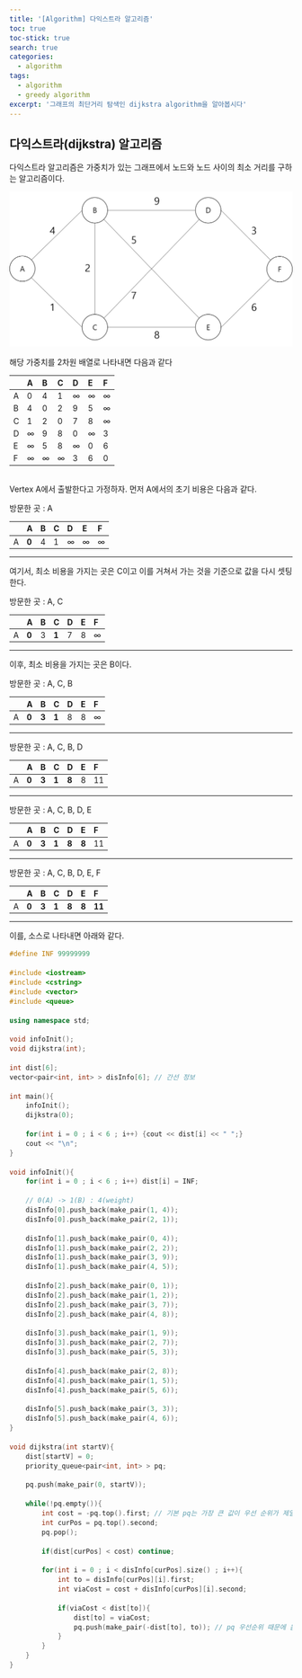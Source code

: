 ```yaml
---
title: '[Algorithm] 다익스트라 알고리즘'
toc: true
toc-stick: true
search: true
categories:
  - algorithm
tags:
  - algorithm
  - greedy algorithm
excerpt: '그래프의 최단거리 탐색인 dijkstra algorithm을 알아봅시다'
---
```


## 다익스트라(dijkstra) 알고리즘

다익스트라 알고리즘은 가중치가 있는 그래프에서 노드와 노드 사이의 최소 거리를 구하는 알고리즘이다.

![dijk1](/assets/images/algorithm/dijk1.png)

해당 가중치를 2차원 배열로 나타내면 다음과 같다

| |A|B|C|D|E|F|
|:-|:-|:-|:-|:-|:-|:-|
|A|0|4|1|∞|∞|∞|
|B|4|0|2|9|5|∞|
|C|1|2|0|7|8|∞|
|D|∞|9|8|0|∞|3|
|E|∞|5|8|∞|0|6|
|F|∞|∞|∞|3|6|0|  

<br/>
Vertex A에서 출발한다고 가정하자. 먼저 A에서의 초기 비용은 다음과 같다.

방문한 곳 : A  

| |A|B|C|D|E|F|
|:-|:-|:-|:-|:-|:-|:-|
|A|**0**|4|1|∞|∞|∞|  

----------

여기서, 최소 비용을 가지는 곳은 C이고 이를 거쳐서 가는 것을 기준으로 값을 다시 셋팅한다.

방문한 곳 : A, C  

| |A|B|C|D|E|F|
|:-|:-|:-|:-|:-|:-|:-|
|A|**0**|3|**1**|7|8|∞|

----------

이후, 최소 비용을 가지는 곳은 B이다.

방문한 곳 : A, C, B

| |A|B|C|D|E|F|
|:-|:-|:-|:-|:-|:-|:-|
|A|**0**|**3**|**1**|8|8|∞|

----------

방문한 곳 : A, C, B, D

| |A|B|C|D|E|F|
|:-|:-|:-|:-|:-|:-|:-|
|A|**0**|**3**|**1**|**8**|8|11|

----------

방문한 곳 : A, C, B, D, E

| |A|B|C|D|E|F|
|:-|:-|:-|:-|:-|:-|:-|
|A|**0**|**3**|**1**|**8**|**8**|11|

----------

방문한 곳 : A, C, B, D, E, F

| |A|B|C|D|E|F|
|:-|:-|:-|:-|:-|:-|:-|
|A|**0**|**3**|**1**|**8**|**8**|**11**|

----------

이를, 소스로 나타내면 아래와 같다.

``` cpp
#define INF 99999999

#include <iostream>
#include <cstring>
#include <vector>
#include <queue>

using namespace std;

void infoInit();
void dijkstra(int);

int dist[6];
vector<pair<int, int> > disInfo[6]; // 간선 정보

int main(){
	infoInit();
	dijkstra(0);

	for(int i = 0 ; i < 6 ; i++) {cout << dist[i] << " ";}
	cout << "\n";
}

void infoInit(){
	for(int i = 0 ; i < 6 ; i++) dist[i] = INF;

	// 0(A) -> 1(B) : 4(weight)
	disInfo[0].push_back(make_pair(1, 4));
	disInfo[0].push_back(make_pair(2, 1));

	disInfo[1].push_back(make_pair(0, 4));
	disInfo[1].push_back(make_pair(2, 2));
	disInfo[1].push_back(make_pair(3, 9));
	disInfo[1].push_back(make_pair(4, 5));
	
	disInfo[2].push_back(make_pair(0, 1));
	disInfo[2].push_back(make_pair(1, 2));
	disInfo[2].push_back(make_pair(3, 7));
	disInfo[2].push_back(make_pair(4, 8));

	disInfo[3].push_back(make_pair(1, 9));
	disInfo[3].push_back(make_pair(2, 7));
	disInfo[3].push_back(make_pair(5, 3));
	
	disInfo[4].push_back(make_pair(2, 8));
	disInfo[4].push_back(make_pair(1, 5));
	disInfo[4].push_back(make_pair(5, 6));

	disInfo[5].push_back(make_pair(3, 3));
	disInfo[5].push_back(make_pair(4, 6));
}

void dijkstra(int startV){
	dist[startV] = 0;
	priority_queue<pair<int, int> > pq;

	pq.push(make_pair(0, startV));

	while(!pq.empty()){
		int cost = -pq.top().first; // 기본 pq는 가장 큰 값이 우선 순위가 제일 높으므로 부호로 음수로 삽입을 하여 절대값이 작은 것부터 뽑음 
		int curPos = pq.top().second;
		pq.pop();

		if(dist[curPos] < cost) continue;

		for(int i = 0 ; i < disInfo[curPos].size() ; i++){
			int to = disInfo[curPos][i].first;
			int viaCost = cost + disInfo[curPos][i].second;

			if(viaCost < dist[to]){
				dist[to] = viaCost;
				pq.push(make_pair(-dist[to], to)); // pq 우선순위 때문에 음수 값 삽입
			}
		}
	}
}
```
